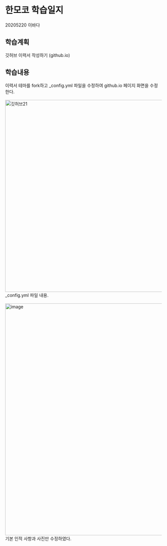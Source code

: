 # 한모코 학습일지
20205220 이바다<br>
## 학습계획
깃허브 이력서 작성하기 (github.io) <br>
## 학습내용
이력서 테마를 fork하고 \_config.yml 파일을 수정하여 github.io 페이지 화면을 수정한다. <br></br>
<img width="616" alt="깃허브21" src="https://user-images.githubusercontent.com/80818640/197396634-e9df0155-0b93-4e51-b473-ea06582e2c74.png">
\_config.yml 파일 내용.<br></br>
<img width="744" alt="image" src="https://user-images.githubusercontent.com/80818640/197396695-1d063549-5421-4479-b4ba-df5943abff29.png">
기본 인적 사항과 사진만 수정하였다.
